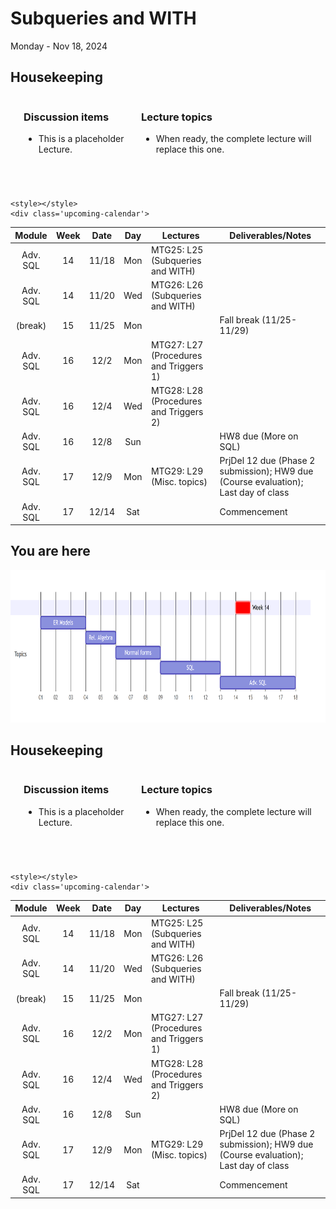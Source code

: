 # Subqueries and WITH

Monday - Nov 18, 2024

## Housekeeping

<div class="columns">

<div class="column" width="9%">

</div>

<div class="column" width="45%">

### Discussion items

- This is a placeholder Lecture.

</div>

<div class="column" width="40%">

### Lecture topics

- When ready, the complete lecture will replace this one.

</div>

</div>

<div style="margin-top:25px">

 

</div>

<div>

    <style></style>
    <div class='upcoming-calendar'>

|  Module  | Week | Date  | Day | Lectures                               | Deliverables/Notes                                                                 |
|:--------:|:----:|:-----:|:---:|----------------------------------------|------------------------------------------------------------------------------------|
| Adv. SQL |  14  | 11/18 | Mon | MTG25: L25 (Subqueries and WITH)       |                                                                                    |
| Adv. SQL |  14  | 11/20 | Wed | MTG26: L26 (Subqueries and WITH)       |                                                                                    |
| (break)  |  15  | 11/25 | Mon |                                        | Fall break (11/25-11/29)                                                           |
| Adv. SQL |  16  | 12/2  | Mon | MTG27: L27 (Procedures and Triggers 1) |                                                                                    |
| Adv. SQL |  16  | 12/4  | Wed | MTG28: L28 (Procedures and Triggers 2) |                                                                                    |
| Adv. SQL |  16  | 12/8  | Sun |                                        | HW8 due (More on SQL)                                                              |
| Adv. SQL |  17  | 12/9  | Mon | MTG29: L29 (Misc. topics)              | PrjDel 12 due (Phase 2 submission); HW9 due (Course evaluation); Last day of class |
| Adv. SQL |  17  | 12/14 | Sat |                                        | Commencement                                                                       |

</div>

</div>

## You are here

<img src="lecture-25_files\figure-commonmark\mermaid-figure-1.png"
style="width:8.17in;height:2.54in" />

## Housekeeping

<div class="columns">

<div class="column" width="9%">

</div>

<div class="column" width="45%">

### Discussion items

- This is a placeholder Lecture.

</div>

<div class="column" width="40%">

### Lecture topics

- When ready, the complete lecture will replace this one.

</div>

</div>

<div style="margin-top:25px">

 

</div>

<div>

    <style></style>
    <div class='upcoming-calendar'>

|  Module  | Week | Date  | Day | Lectures                               | Deliverables/Notes                                                                 |
|:--------:|:----:|:-----:|:---:|----------------------------------------|------------------------------------------------------------------------------------|
| Adv. SQL |  14  | 11/18 | Mon | MTG25: L25 (Subqueries and WITH)       |                                                                                    |
| Adv. SQL |  14  | 11/20 | Wed | MTG26: L26 (Subqueries and WITH)       |                                                                                    |
| (break)  |  15  | 11/25 | Mon |                                        | Fall break (11/25-11/29)                                                           |
| Adv. SQL |  16  | 12/2  | Mon | MTG27: L27 (Procedures and Triggers 1) |                                                                                    |
| Adv. SQL |  16  | 12/4  | Wed | MTG28: L28 (Procedures and Triggers 2) |                                                                                    |
| Adv. SQL |  16  | 12/8  | Sun |                                        | HW8 due (More on SQL)                                                              |
| Adv. SQL |  17  | 12/9  | Mon | MTG29: L29 (Misc. topics)              | PrjDel 12 due (Phase 2 submission); HW9 due (Course evaluation); Last day of class |
| Adv. SQL |  17  | 12/14 | Sat |                                        | Commencement                                                                       |

</div>

</div>
